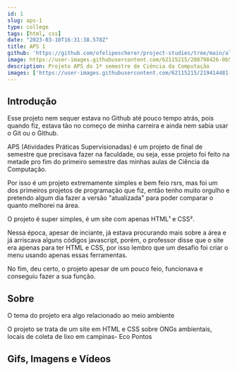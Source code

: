 ```yaml
---
id: 1
slug: aps-1
type: college
tags: [html, css]
date: "2023-03-10T16:31:38.578Z"
title: APS 1
github: 'https://github.com/ofelipescherer/project-studies/tree/main/alura/alura-quiz'
image: https://user-images.githubusercontent.com/62115215/208798426-0b528230-530f-446f-9c1e-04df1b18835d.png
description: Projeto APS do 1º semestre de Ciência da Computação
images: ['https://user-images.githubusercontent.com/62115215/219414481-5e742828-8b76-45ef-8d0a-f98fdfba2aa1.gif', 'https://user-images.githubusercontent.com/62115215/219412486-cc05d257-6e7a-4c3f-b0c7-9ea58169fbeb.png', 'https://user-images.githubusercontent.com/62115215/219412526-7d154ee9-a50a-42cc-bc03-d4a1ed9bb78c.png','https://user-images.githubusercontent.com/62115215/219412571-adeed80b-7312-42d7-8168-c9fedda435c3.png','https://user-images.githubusercontent.com/62115215/219412604-9b51845a-e2ff-47ab-b455-6e5385436bb9.png', 'https://user-images.githubusercontent.com/62115215/219412638-af593bc1-0bd8-41e2-b9d6-012aee99146d.png', 'https://user-images.githubusercontent.com/62115215/219412678-a7654024-8cef-41e2-a0cd-011ab7daa3a3.png', 'https://user-images.githubusercontent.com/62115215/219412706-125e60de-96f6-4af6-8afb-de8ad085b0ff.png']
---
```


## Introdução

Esse projeto nem sequer estava no Github até pouco tempo atrás, pois quando fiz, estava tão no começo de minha carreira e ainda nem sabia usar o Git ou o Github.

APS (Atividades Práticas Supervisionadas) é um projeto de final de semestre que precisava fazer na faculdade, ou seja, esse projeto foi feito na metade pro fim do primeiro semestre das minhas aulas de Ciência da Computação.

Por isso é um projeto extremamente simples e bem feio rsrs, mas foi um dos primeiros projetos de programação que fiz, então tenho muito orgulho e pretendo algum dia fazer a versão "atualizada" para poder comparar o quanto melhorei na área.

O projeto é super simples, é um site com apenas HTML¹ e CSS².

Nessa época, apesar de inciante, já estava procurando mais sobre a área e já arriscava alguns códigos javascript, porém, o professor disse que o site era apenas para ter HTML e CSS, por isso lembro que um desafio foi criar o menu usando apenas essas ferramentas.

No fim, deu certo, o projeto apesar de um pouco feio, funcionava e conseguiu fazer a sua função.

## Sobre

O tema do projeto era algo relacionado ao meio ambiente

O projeto se trata de um site em HTML e CSS sobre ONGs ambientais, locais de coleta de lixo em campinas- Eco Pontos

## Gifs, Imagens e Vídeos
